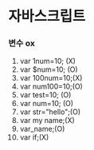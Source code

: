 # 자바스크립트
### 변수 ox
1. var 1num=10; (X)<!-- 숫자 -->
2. var $num=10; (O)
3. var 100num=10;(X)<!-- 숫자 -->
4. var num100=10;(O)
5. var test=10; (O)
6. var num=10; (O)
7. var str="hello";(O)
8. var my name;(X)<!-- 공백 -->
9. var_name;(O)
10. var if;(X)<!-- 키워드사용 -->